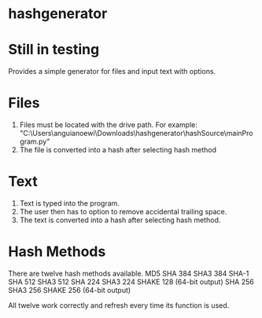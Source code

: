 # hashgenerator
# Still in testing
Provides a simple generator for files and input text with options.

# Files
1) Files must be located with the drive path. For example: 
"C:\Users\anguianoewi\Downloads\hashgenerator\hashSource\mainProgram.py"
2) The file is converted into a hash after selecting hash method

# Text
1) Text is typed into the program.
2) The user then has to option to remove accidental trailing space.
3) The text is converted into a hash after selecting hash method.

# Hash Methods

There are twelve hash methods available.
MD5       SHA 384     SHA3 384
SHA-1     SHA 512     SHA3 512
SHA 224   SHA3 224    SHAKE 128 (64-bit output)
SHA 256   SHA3 256    SHAKE 256 (64-bit output)

All twelve work correctly and refresh every time its function is used.
